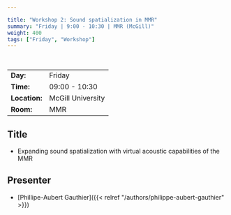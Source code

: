 ```yaml
---

title: "Workshop 2: Sound spatialization in MMR"
summary: "Friday | 9:00 - 10:30 | MMR (McGill)"
weight: 400
tags: ["Friday", "Workshop"]
---
```


<br>

| | |
| - | - |
| **Day:** | Friday |
| **Time:** | 09:00 - 10:30 |
| **Location:** | McGill University |
| **Room:** | MMR |

## Title

- Expanding sound spatialization with virtual acoustic capabilities of the MMR

## Presenter

- [Phillipe-Aubert Gauthier]({{< relref "/authors/philippe-aubert-gauthier" >}})